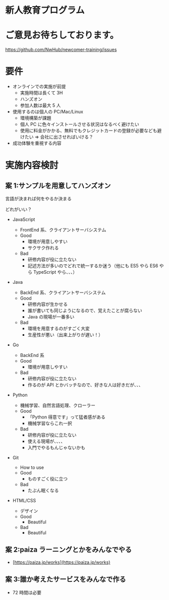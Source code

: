# 新人教育プログラム

# ご意見お待ちしております。

https://github.com/NwHub/newcomer-training/issues

# 要件

- オンラインでの実施が前提
  - 実施時間は長くて 3H
  - ハンズオン
  - 参加人数は最大 5 人
- 使用するのは個人の PC/Mac/Linux
  - 環境構築が課題
  - 個人 PC に色々インストールさせる状況はなるべく避けたい
  - 使用に料金がかかる、無料でもクレジットカードの登録が必要なども避けたい => 会社に出させればいける？
- 成功体験を重視する内容

# 実施内容検討

## 案 1:サンプルを用意してハンズオン

言語が決まれば何をやるか決まる

どれがいい？

- JavaScript

  - FrontEnd 系、クライアントサーバシステム
  - Good
    - 環境が用意しやすい
    - サクサク作れる
  - Bad
    - 研修内容が役に立たない
    - 記述方法が多いのでどれで統一するか迷う（他にも ES5 やら ES6 やら TypeScript やら、、、）

- Java

  - BackEnd 系、クライアントサーバシステム
  - Good
    - 研修内容が生かせる
    - 誰が書いても同じようになるので、覚えたことが腐らない
    - Java の現場が一番多い
  - Bad
    - 環境を用意するのがすごく大変
    - 生産性が悪い（出来上がりが遅い！）

- Go

  - BackEnd 系
  - Good
    - 環境が用意しやすい
  - Bad
    - 研修内容が役に立たない
    - 作るのが API とかバッチなので、好きな人は好きだが、、、

- Python

  - 機械学習、自然言語処理、クローラー
  - Good
    - 「Python 得意です」って猛者感がある
    - 機械学習ならこれ一択
  - Bad
    - 研修内容が役に立たない
    - 使える現場が、、、、
    - 入門でやるもんじゃないかも

- Git

  - How to use
  - Good
    - ものすごく役に立つ
  - Bad
    - たぶん眠くなる

- HTML/CSS
  - デザイン
  - Good
    - Beautiful
  - Bad
    - Beautiful

## 案 2:paiza ラーニングとかをみんなでやる

- [https://paiza.jp/works](https://paiza.jp/works)

## 案 3:誰か考えたサービスをみんなで作る

- 72 時間は必要
